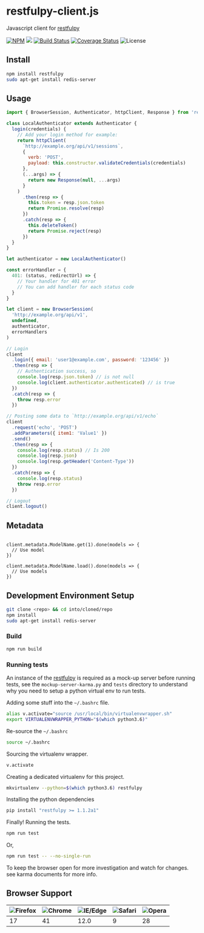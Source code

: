 # restfulpy-client.js

Javascript client for [restfulpy](https://github.com/pylover/restfulpy)

[![NPM](https://img.shields.io/npm/v/restfulpy.svg)](https://www.npmjs.com/package/restfulpy)
![](https://img.shields.io/npm/dm/restfulpy.svg)
[![Build Status](https://travis-ci.org/Carrene/restfulpy-client.js.svg?branch=master&service=github)](https://travis-ci.org/Carrene/restfulpy-client.js)
[![Coverage Status](https://coveralls.io/repos/github/Carrene/restfulpy-client.js/badge.svg)](https://coveralls.io/github/Carrene/restfulpy-client.js)
![License](https://img.shields.io/github/license/Carrene/restfulpy-client.js.svg)

## Install

```bash
npm install restfulpy
sudo apt-get install redis-server
```

## Usage

```javascript
import { BrowserSession, Authenticator, httpClient, Response } from 'restfulpy'

class LocalAuthenticator extends Authenticator {
  login(credentials) {
    // Add your login method for example:
    return httpClient(
      `http://example.org/api/v1/sessions`,
      {
        verb: 'POST',
        payload: this.constructor.validateCredentials(credentials)
      },
      (...args) => {
        return new Response(null, ...args)
      }
    )
      .then(resp => {
        this.token = resp.json.token
        return Promise.resolve(resp)
      })
      .catch(resp => {
        this.deleteToken()
        return Promise.reject(resp)
      })
  }
}

let authenticator = new LocalAuthenticator()

const errorHandler = {
  401: (status, redirectUrl) => {
    // Your handler for 401 error
    // You can add handler for each status code
  }
}

let client = new BrowserSession(
  'http://example.org/api/v1',
  undefined,
  authenticator,
  errorHandlers
)

// Login
client
  .login({ email: 'user1@example.com', password: '123456' })
  .then(resp => {
    // Authentication success, so
    console.log(resp.json.token) // is not null
    console.log(client.authenticator.authenticated) // is true
  })
  .catch(resp => {
    throw resp.error
  })

// Posting some data to `http://example.org/api/v1/echo`
client
  .request('echo', 'POST')
  .addParameters({ item1: 'Value1' })
  .send()
  .then(resp => {
    console.log(resp.status) // Is 200
    console.log(resp.json)
    console.log(resp.getHeader('Content-Type'))
  })
  .catch(resp => {
    console.log(resp.status)
    throw resp.error
  })

// Logout
client.logout()
```

## Metadata

```javascrypt

client.metadata.ModelName.get(1).done(models => {
  // Use model
})

client.metadata.ModelName.load().done(models => {
  // Use models
})

```

## Development Environment Setup

```bash
git clone <repo> && cd into/cloned/repo
npm install
sudo apt-get install redis-server

```

### Build

```bash
npm run build
```

### Running tests

An instance of the [restfulpy](https://github.com/pylover/restfulpy) is required as a mock-up server before running
tests, see the `mockup-server-karma.py` and `tests` directory to understand why you need to setup a python virtual env
to run tests.

Adding some stuff into the `~/.bashrc` file.

```bash
alias v.activate="source /usr/local/bin/virtualenvwrapper.sh"
export VIRTUALENVWRAPPER_PYTHON="$(which python3.6)"
```

Re-source the `~/.bashrc`

```bash
source ~/.bashrc
```

Sourcing the virtualenv wrapper.

```bash
v.activate
```

Creating a dedicated virtualenv for this project.

```bash
mkvirtualenv --python=$(which python3.6) restfulpy
```

Installing the python dependencies

```bash
pip install "restfulpy >= 1.1.2a1"
```

Finally! Running the tests.

```bash
npm run test
```

Or,

```bash
npm run test -- --no-single-run
```

To keep the browser open for more investigation and watch for changes. see karma documents for more info.

## Browser Support

| ![Firefox] | ![Chrome] | ![IE/Edge] | ![Safari] | ![Opera] |
| ---------- | --------- | ---------- | --------- | -------- |
| 17         | 41        | 12.0       | 9         | 28       |

[firefox]: https://cdnjs.cloudflare.com/ajax/libs/browser-logos/43.2.0/archive/firefox_1.5-3/firefox_1.5-3_32x32.png 'Firefox'
[chrome]: https://cdnjs.cloudflare.com/ajax/libs/browser-logos/43.2.0/chrome/chrome_32x32.png 'Chrome'
[ie/edge]: https://cdnjs.cloudflare.com/ajax/libs/browser-logos/43.2.0/edge/edge_32x32.png 'IE/Edge'
[safari]: https://cdnjs.cloudflare.com/ajax/libs/browser-logos/43.2.0/safari/safari_32x32.png 'Safari'
[opera]: https://cdnjs.cloudflare.com/ajax/libs/browser-logos/43.2.0/opera/opera_32x32.png 'Opera'
